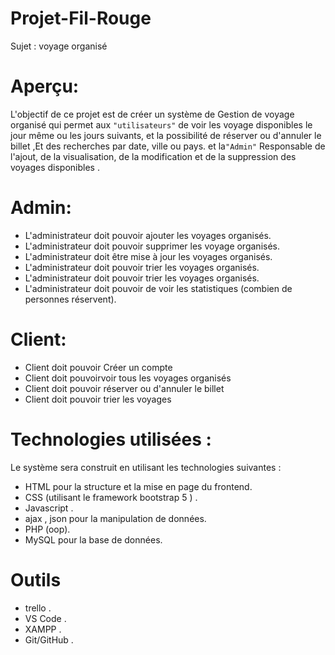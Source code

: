 # Projet-Fil-Rouge
Sujet : voyage organisé

# Aperçu:

 L'objectif de ce projet est de créer un système de Gestion de voyage organisé qui permet aux 
 ``"utilisateurs"`` de voir les voyage disponibles  le jour même ou les jours suivants, et la possibilité de réserver ou d'annuler le billet ,Et des recherches par date, ville ou pays. et la``"Admin"``  Responsable de l'ajout, de la visualisation, de la modification et de la suppression des voyages disponibles .

# Admin:

- L'administrateur doit pouvoir ajouter  les voyages organisés.
- L'administrateur doit pouvoir supprimer les voyage organisés.
- L'administrateur doit être  mise à jour les voyages organisés.
- L'administrateur doit pouvoir trier  les voyages organisés.
- L'administrateur doit pouvoir trier  les voyages organisés.
- L'administrateur doit pouvoir  de voir les statistiques (combien de personnes réservent).


# Client:

- Client  doit pouvoir Créer un compte
- Client  doit pouvoirvoir tous les voyages organisés 
- Client  doit pouvoir réserver ou d'annuler le billet 
- Client  doit pouvoir trier  les voyages 

# Technologies utilisées :
Le système sera construit en utilisant les technologies suivantes :

- HTML pour la structure et la mise en page du frontend.
- CSS (utilisant le framework  bootstrap 5 ) .
- Javascript  .
- ajax , json pour la manipulation de données.
- PHP (oop).
- MySQL pour la base de données.

# Outils

- trello .
- VS Code .
- XAMPP .
- Git/GitHub .
